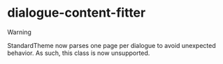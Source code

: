 # dialogue-content-fitter
> [!WARNING]
> StandardTheme now parses one page per dialogue to avoid unexpected behavior. As such, this class is now unsupported.
